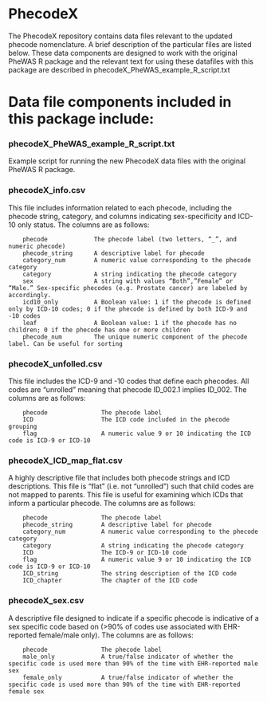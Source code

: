 # PhecodeX

The PhecodeX repository contains data files relevant to the updated phecode nomenclature. A brief description of the particular files are listed below. These data components are designed to work with the original PheWAS R package and the relevant text for using these datafiles with this package are described in phecodeX_PheWAS_example_R_script.txt

# Data file components included in this package include: 

### phecodeX_PheWAS_example_R_script.txt ###
Example script for running the new PhecodeX data files with the original PheWAS R package.

### phecodeX_info.csv ###
This file includes information related to each phecode, including the phecode string, category, and columns indicating sex-specificity and ICD-10 only status. The columns are as follows:

        phecode             The phecode label (two letters, “_”, and numeric phecode)
        phecode_string      A descriptive label for phecode
        category_num        A numeric value corresponding to the phecode category
        category            A string indicating the phecode category
        sex                 A string with values “Both”,”Female” or “Male.” Sex-specific phecodes (e.g. Prostate cancer) are labeled by accordingly.
        icd10_only          A Boolean value: 1 if the phecode is defined only by ICD-10 codes; 0 if the phecode is defined by both ICD-9 and -10 codes
        leaf                A Boolean value: 1 if the phecode has no children; 0 if the phecode has one or more children
        phecode_num         The unique numeric component of the phecode label. Can be useful for sorting

### phecodeX_unfolled.csv ###
This file includes the ICD-9 and -10 codes that define each phecodes. All codes are “unrolled” meaning that phecode ID_002.1 implies ID_002. The columns are as follows:

        phecode               The phecode label
        ICD                   The ICD code included in the phecode grouping
        flag                  A numeric value 9 or 10 indicating the ICD code is ICD-9 or ICD-10

### phecodeX_ICD_map_flat.csv ###
A highly descriptive file that includes both phecode strings and ICD descriptions. This file is “flat” (i.e. not “unrolled”) such that child codes are not mapped to parents. This file is useful for examining which ICDs that inform a particular phecode. The columns are as follows:

        phecode               The phecode label
        phecode_string        A descriptive label for phecode
        category_num          A numeric value corresponding to the phecode category
        category              A string indicating the phecode category
        ICD                   The ICD-9 or ICD-10 code
        flag                  A numeric value 9 or 10 indicating the ICD code is ICD-9 or ICD-10
        ICD_string            The string description of the ICD code
        ICD_chapter           The chapter of the ICD code

### phecodeX_sex.csv ###
A descriptive file designed to indicate if a specific phecode is indicative of a sex specific code based on (>90% of codes use associated with EHR-reported female/male only). The columns are as follows:

        phecode               The phecode label
        male_only             A true/false indicator of whether the specific code is used more than 90% of the time with EHR-reported male sex
        female_only           A true/false indicator of whether the specific code is used more than 90% of the time with EHR-reported female sex
